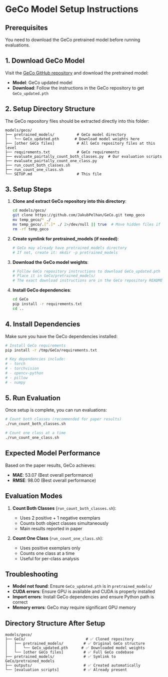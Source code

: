 # GeCo Model Setup Instructions

## Prerequisites

You need to download the GeCo pretrained model before running evaluations.

## 1. Download GeCo Model

Visit the [GeCo GitHub repository](https://github.com/JakubPelhan/GeCo) and download the pretrained model:

- **Model**: GeCo updated model
- **Download**: Follow the instructions in the GeCo repository to get `GeCo_updated.pth`

## 2. Setup Directory Structure

The GeCo repository files should be extracted directly into this folder:

```
models/geco/
├── pretrained_models/          # GeCo model directory
│   └── GeCo_updated.pth       # Download model weights here
├── [other GeCo files]          # All GeCo repository files at this level
├── requirements.txt            # GeCo requirements
├── evaluate_pairtally_count_both_classes.py  # Our evaluation scripts
├── evaluate_pairtally_count_one_class.py
├── run_count_both_classes.sh
├── run_count_one_class.sh
└── SETUP.md                    # This file
```

## 3. Setup Steps

1. **Clone and extract GeCo repository into this directory**:
   ```bash
   cd models/geco/
   git clone https://github.com/JakubPelhan/GeCo.git temp_geco
   mv temp_geco/* ./
   mv temp_geco/.[^.]* ./ 2>/dev/null || true  # Move hidden files if any
   rm -rf temp_geco
   ```

2. **Create symlink for pretrained_models (if needed)**:
   ```bash
   # GeCo may already have pretrained_models directory
   # If not, create it: mkdir -p pretrained_models
   ```

3. **Download the GeCo model weights**:
   ```bash
   # Follow GeCo repository instructions to download GeCo_updated.pth
   # Place it in GeCo/pretrained_models/
   # The exact download instructions are in the GeCo repository README
   ```

4. **Install GeCo dependencies**:
   ```bash
   cd GeCo
   pip install -r requirements.txt
   cd ..
   ```

## 4. Install Dependencies

Make sure you have the GeCo dependencies installed:

```bash
# Install GeCo requirements
pip install -r /tmp/GeCo/requirements.txt

# Key dependencies include:
# - torch
# - torchvision
# - opencv-python
# - pillow
# - numpy
```

## 5. Run Evaluation

Once setup is complete, you can run evaluations:

```bash
# Count both classes (recommended for paper results)
./run_count_both_classes.sh

# Count one class at a time
./run_count_one_class.sh
```

## Expected Model Performance

Based on the paper results, GeCo achieves:
- **MAE**: 53.07 (Best overall performance)
- **RMSE**: 98.00 (Best overall performance)

## Evaluation Modes

1. **Count Both Classes** (`run_count_both_classes.sh`):
   - Uses 2 positive + 1 negative exemplars
   - Counts both object classes simultaneously
   - Main results reported in paper

2. **Count One Class** (`run_count_one_class.sh`):
   - Uses positive exemplars only
   - Counts one class at a time
   - Useful for per-class analysis

## Troubleshooting

- **Model not found**: Ensure `GeCo_updated.pth` is in `pretrained_models/`
- **CUDA errors**: Ensure GPU is available and CUDA is properly installed
- **Import errors**: Install GeCo dependencies and ensure Python path is correct
- **Memory errors**: GeCo may require significant GPU memory

## Directory Structure After Setup

```
models/geco/
├── GeCo/                           # ✅ Cloned repository
│   ├── pretrained_models/         # ✅ Original GeCo structure
│   │   └── GeCo_updated.pth      # ✅ Downloaded model weights
│   └── [other GeCo files]         # ✅ Full GeCo codebase
├── pretrained_models/             # ✅ Symlink to GeCo/pretrained_models
├── outputs/                       # ✅ Created automatically
└── [evaluation scripts]           # ✅ Already present
```
